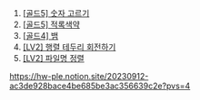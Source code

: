 1. [[골드5] 숫자 고르기](https://www.acmicpc.net/problem/2668)
2. [[골드5] 적록색약](https://www.acmicpc.net/problem/10026)
3. [[골드4] 뱀](https://www.acmicpc.net/problem/3190)
4. [[LV2] 행렬 테두리 회전하기](https://school.programmers.co.kr/learn/courses/30/lessons/77485)
5. [[LV2] 파일명 정렬](https://school.programmers.co.kr/learn/courses/30/lessons/17686)

https://hw-ple.notion.site/20230912-ac3de928bace4be685be3ac356639c2e?pvs=4